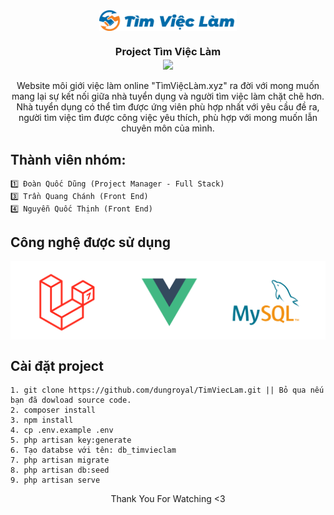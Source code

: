 <div align="center">
  <img align="center" src="Data\Images\Logo.png"height="33px" /></h3> 
  <h3 align="center">Project Tìm Việc Làm <br>
  <img align="center" src="https://github.com/rajput2107/rajput2107/blob/master/Assets/Handshake.gif"height="33px" /></h3> 
</div>

<div align="center">Website môi giới việc làm online "TìmViệcLàm.xyz" ra đời với mong muốn mang lại sự kết nối giữa nhà tuyển dụng và người tìm việc làm chặt chẽ hơn. Nhà tuyển dụng có thể tìm được ứng viên phù hợp nhất với yêu cầu đề ra, người tìm việc tìm được công việc yêu thích, phù hợp với mong muốn lẫn chuyên môn của mình. </div>

## Thành viên nhóm:

    1️⃣ Đoàn Quốc Dũng (Project Manager - Full Stack)
    3️⃣ Trần Quang Chánh (Front End)
    4️⃣ Nguyễn Quốc Thịnh (Front End)

## Công nghệ được sử dụng

<div align="center">
  <img align="center" src="Data\Images\TechnologyUsed.png"/>
</div>

## Cài đặt project

    1. git clone https://github.com/dungroyal/TimViecLam.git || Bỏ qua nếu bạn đã dowload source code.
    2. composer install
    3. npm install
    4. cp .env.example .env 
    5. php artisan key:generate 
    6. Tạo databse với tên: db_timvieclam 
    7. php artisan migrate 
    8. php artisan db:seed 
    9. php artisan serve

<div align="center">Thank You For Watching <3</div>

